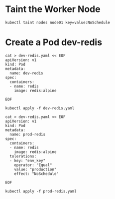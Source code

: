# Taint the Worker Node

```
kubectl taint nodes node01 key=value:NoSchedule
```

# Create a Pod dev-redis

```
cat > dev-redis.yaml << EOF
apiVersion: v1
kind: Pod
metadata:
  name: dev-redis
spec:
  containers:
  - name: redis
    image: redis:alpine

EOF
```

```
kubectl apply -f dev-redis.yaml
```

```
cat > dev-redis.yaml << EOF
apiVersion: v1
kind: Pod
metadata:
  name: prod-redis
spec:
  containers:
  - name: redis
    image: redis:alpine
  tolerations:
  - key: "env_key"
    operator: "Equal"
    value: "production"
    effect: "NoSchedule"

EOF
```

```
kubectl apply -f prod-redis.yaml
```
